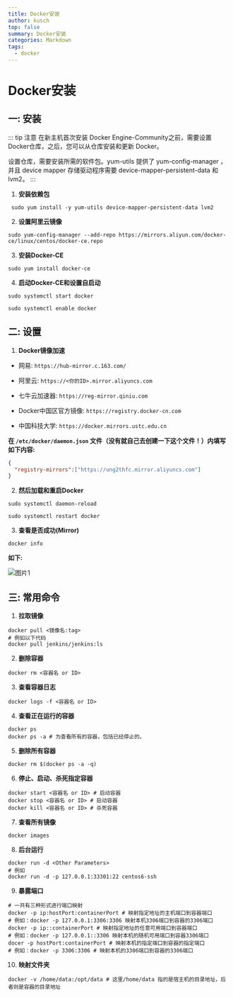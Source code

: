 ```yaml
---
title: Docker安装
author: kusch
top: false
summary: Docker安装
categories: Markdown
tags:
  - docker
---
```


# Docker安装

## 一: 安装

::: tip 注意
在新主机首次安装 Docker Engine-Community之前，需要设置Docker仓库，之后，您可以从仓库安装和更新 Docker。  

设置仓库，需要安装所需的软件包。yum-utils 提供了 yum-config-manager ，并且 device mapper 存储驱动程序需要   device-mapper-persistent-data 和 lvm2。
:::
  
1. **安装依赖包**

``` shell
 sudo yum install -y yum-utils device-mapper-persistent-data lvm2 
 ```

2. **设置阿里云镜像**

``` shell
sudo yum-config-manager --add-repo https://mirrors.aliyun.com/docker-ce/linux/centos/docker-ce.repo 
```

3. **安装Docker-CE**

``` shell
sudo yum install docker-ce
```

4. **启动Docker-CE和设置自启动**

``` shell
sudo systemctl start docker
```

``` shell
sudo systemctl enable docker
```

## 二: 设置

1. **Docker镜像加速**

 - 网易: `https://hub-mirror.c.163.com/`

 - 阿里云: `https://<你的ID>.mirror.aliyuncs.com`

 - 七牛云加速器: `https://reg-mirror.qiniu.com`

 - Docker中国区官方镜像: `https://registry.docker-cn.com`

 - 中国科技大学: `https://docker.mirrors.ustc.edu.cn`

**在 `/etc/docker/daemon.json` 文件（没有就自己去创建一下这个文件！）内填写如下内容:**

``` json
{
  "registry-mirrors":["https://ung2thfc.mirror.aliyuncs.com"]
}
```

2. **然后加载和重启Docker**

``` shell
sudo systemctl daemon-reload
```

``` shell
sudo systemctl restart docker
```

3. **查看是否成功(Mirror)**

``` shell
docker info
```

**如下:**

![图片1](/images/docker1.png)

## 三: 常用命令

1. **拉取镜像**
```shell
docker pull <镜像名:tag>
# 例如以下代码
docker pull jenkins/jenkins:ls
```

2. **删除容器**
```shell
docker rm <容器名 or ID>
```
3. **查看容器日志**
```shell
docker logs -f <容器名 or ID>
```
4. **查看正在运行的容器**
```shell
docker ps
docker ps -a # 为查看所有的容器，包括已经停止的。
```
5. **删除所有容器**
```shell
docker rm $(docker ps -a -q)
```
6. **停止、启动、杀死指定容器**
```shell
docker start <容器名 or ID> # 启动容器
docker stop <容器名 or ID> # 启动容器
docker kill <容器名 or ID> # 杀死容器
```
7. **查看所有镜像**
```shell
docker images
```
8. **后台运行**
```shell
docker run -d <Other Parameters>
# 例如
docker run -d -p 127.0.0.1:33301:22 centos6-ssh
```
9. **暴露端口**
```shell
# 一共有三种形式进行端口映射
docker -p ip:hostPort:containerPort # 映射指定地址的主机端口到容器端口
# 例如：docker -p 127.0.0.1:3306:3306 映射本机3306端口到容器的3306端口
docker -p ip::containerPort # 映射指定地址的任意可用端口到容器端口
# 例如：docker -p 127.0.0.1::3306 映射本机的随机可用端口到容器3306端口
docer -p hostPort:containerPort # 映射本机的指定端口到容器的指定端口
# 例如：docker -p 3306:3306 # 映射本机的3306端口到容器的3306端口
```

10. **映射文件夹**
```shell
docker -v /home/data:/opt/data # 这里/home/data 指的是宿主机的目录地址，后者则是容器的目录地址
```













